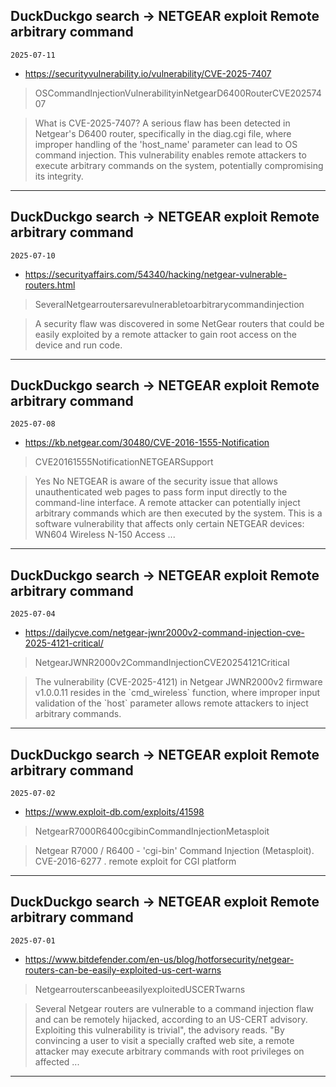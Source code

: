 ## DuckDuckgo search -> NETGEAR exploit Remote arbitrary command
`2025-07-11`

* https://securityvulnerability.io/vulnerability/CVE-2025-7407

<blockquote>
 OSCommandInjectionVulnerabilityinNetgearD6400RouterCVE20257407
</blockquote>
<blockquote>
What is CVE-2025-7407? A serious flaw has been detected in Netgear's D6400 router, specifically in the diag.cgi file, where improper handling of the 'host_name' parameter can lead to OS command injection. This vulnerability enables remote attackers to execute arbitrary commands on the system, potentially compromising its integrity.
</blockquote>

---

## DuckDuckgo search -> NETGEAR exploit Remote arbitrary command
`2025-07-10`

* https://securityaffairs.com/54340/hacking/netgear-vulnerable-routers.html

<blockquote>
 SeveralNetgearroutersarevulnerabletoarbitrarycommandinjection
</blockquote>
<blockquote>
A security flaw was discovered in some NetGear routers that could be easily exploited by a remote attacker to gain root access on the device and run code.
</blockquote>

---

## DuckDuckgo search -> NETGEAR exploit Remote arbitrary command
`2025-07-08`

* https://kb.netgear.com/30480/CVE-2016-1555-Notification

<blockquote>
 CVE20161555NotificationNETGEARSupport
</blockquote>
<blockquote>
Yes No NETGEAR is aware of the security issue that allows unauthenticated web pages to pass form input directly to the command-line interface. A remote attacker can potentially inject arbitrary commands which are then executed by the system. This is a software vulnerability that affects only certain NETGEAR devices: WN604 Wireless N-150 Access ...
</blockquote>

---

## DuckDuckgo search -> NETGEAR exploit Remote arbitrary command
`2025-07-04`

* https://dailycve.com/netgear-jwnr2000v2-command-injection-cve-2025-4121-critical/

<blockquote>
 NetgearJWNR2000v2CommandInjectionCVE20254121Critical
</blockquote>
<blockquote>
The vulnerability (CVE-2025-4121) in Netgear JWNR2000v2 firmware v1.0.0.11 resides in the `cmd_wireless` function, where improper input validation of the `host` parameter allows remote attackers to inject arbitrary commands.
</blockquote>

---

## DuckDuckgo search -> NETGEAR exploit Remote arbitrary command
`2025-07-02`

* https://www.exploit-db.com/exploits/41598

<blockquote>
 NetgearR7000R6400cgibinCommandInjectionMetasploit
</blockquote>
<blockquote>
Netgear R7000 / R6400 - 'cgi-bin' Command Injection (Metasploit). CVE-2016-6277 . remote exploit for CGI platform
</blockquote>

---

## DuckDuckgo search -> NETGEAR exploit Remote arbitrary command
`2025-07-01`

* https://www.bitdefender.com/en-us/blog/hotforsecurity/netgear-routers-can-be-easily-exploited-us-cert-warns

<blockquote>
 NetgearrouterscanbeeasilyexploitedUSCERTwarns
</blockquote>
<blockquote>
Several Netgear routers are vulnerable to a command injection flaw and can be remotely hijacked, according to an US-CERT advisory. Exploiting this vulnerability is trivial&quot;, the advisory reads. &quot;By convincing a user to visit a specially crafted web site, a remote attacker may execute arbitrary commands with root privileges on affected ...
</blockquote>

---

